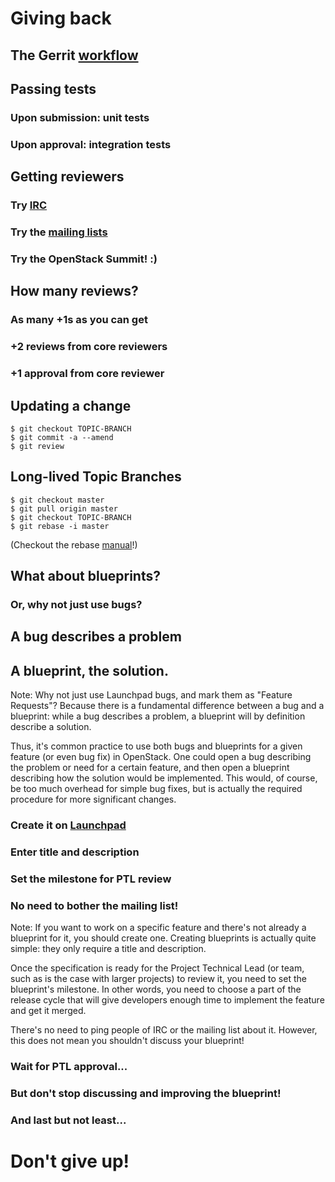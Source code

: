 # Giving back


## The Gerrit [workflow](https://wiki.openstack.org/wiki/GerritWorkflow)


## Passing tests

### Upon submission: unit tests
### Upon approval: integration tests


## Getting reviewers

### Try [IRC](https://wiki.openstack.org/wiki/IRC)
### Try the [mailing lists](https://wiki.openstack.org/wiki/Mailing_Lists)
### Try the OpenStack Summit! :)


## How many reviews?

### As many **+1s** as you can get
### **+2** reviews from core reviewers
### **+1** approval from core reviewer


## Updating a change

    $ git checkout TOPIC-BRANCH
    $ git commit -a --amend
    $ git review


## Long-lived Topic Branches

    $ git checkout master
    $ git pull origin master
    $ git checkout TOPIC-BRANCH
    $ git rebase -i master

(Checkout the rebase [manual](https://wiki.openstack.org/wiki/Mailing_Lists)!)


## What about blueprints?

### Or, why not just use bugs?


## A bug describes a problem

## A blueprint, the solution.

Note:  Why not just use Launchpad bugs, and mark them as "Feature Requests"?
Because there is a fundamental difference between a bug and a blueprint: while
a bug describes a problem, a blueprint will by definition describe a solution.

Thus, it's common practice to use both bugs and blueprints for a given feature
(or even bug fix) in OpenStack.  One could open a bug describing the problem or
need for a certain feature, and then open a blueprint describing how the
solution would be implemented.  This would, of course, be too much overhead for
simple bug fixes, but is actually the required procedure for more significant
changes.


### Create it on [Launchpad](https://blueprints.launchpad.net/nova)
### Enter title and description
### Set the milestone for PTL review
### No need to bother the mailing list!
Note: If you want to work on a specific feature and there's not already a
blueprint for it, you should create one.  Creating blueprints is actually quite
simple: they only require a title and description.

Once the specification is ready for the Project Technical Lead (or team, such
as is the case with larger projects) to review it, you need to set the
blueprint's milestone.  In other words, you need to choose a part of the
release cycle that will give developers enough time to implement the feature
and get it merged.

There's no need to ping people of IRC or the mailing list about it.  However,
this does not mean you shouldn't discuss your blueprint!


### Wait for PTL approval...


### But don't stop discussing and improving the blueprint!


### And last but not least...


# Don't give up!

